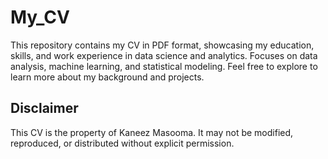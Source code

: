 # My_CV
 This repository contains my CV in PDF format, showcasing my education, skills, and work experience in data science and analytics. Focuses on data analysis, machine learning, and statistical modeling. Feel free to explore to learn more about my background and projects.
## Disclaimer
This CV is the property of Kaneez Masooma. It may not be modified, reproduced, or distributed without explicit permission.
